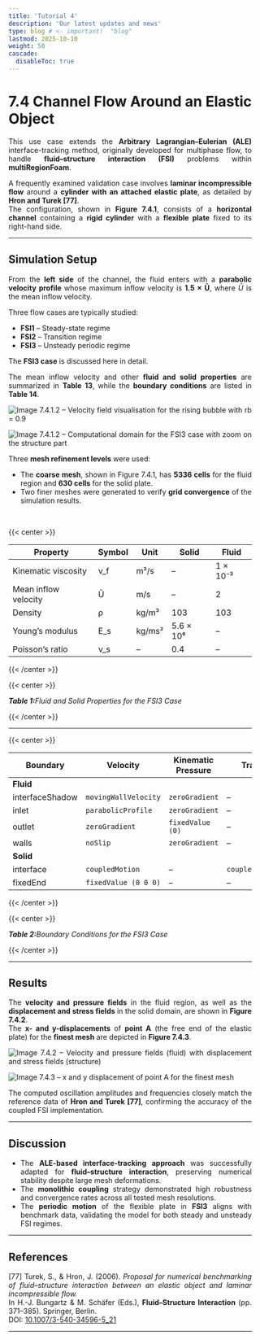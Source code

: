 ```yaml
---
title: 'Tutorial 4'
description: 'Our latest updates and news'
type: blog # <- important!  "blog"
lastmod: 2025-10-10
weight: 50
cascade:
  disableToc: true
---
```


<!-- ---
title: "Use Case 7.4 – Channel Flow Around an Elastic Object"
linkTitle: "7.4 Channel Flow Around an Elastic Object"
weight: 74
description: "Demonstration of fluid–structure interaction (FSI) using the ALE interface-tracking method in multiRegionFoam."
--- -->

<div style="text-align: justify;max-width: 95%; width: 100%; margin: 0; padding: 0;">

# 7.4 Channel Flow Around an Elastic Object

This use case extends the **Arbitrary Lagrangian–Eulerian (ALE)**
interface-tracking method, originally developed for multiphase flow, to handle
**fluid–structure interaction (FSI)** problems within **multiRegionFoam**.

A frequently examined validation case involves **laminar incompressible flow**
around a **cylinder with an attached elastic plate**, as detailed by **Hron and
Turek [77]**.  
The configuration, shown in **Figure 7.4.1**, consists of a **horizontal
channel** containing a **rigid cylinder** with a **flexible plate** fixed to its
right-hand side.

---

## Simulation Setup

From the **left side** of the channel, the fluid enters with a **parabolic
velocity profile** whose maximum inflow velocity is **1.5 × Ū**, where _Ū_ is
the mean inflow velocity.

Three flow cases are typically studied:

- **FSI1** – Steady-state regime
- **FSI2** – Transition regime
- **FSI3** – Unsteady periodic regime

The **FSI3 case** is discussed here in detail.

The mean inflow velocity and other **fluid and solid properties** are summarized
in **Table 13**, while the **boundary conditions** are listed in **Table 14**.

![Image 7.4.1.2 – Velocity field visualisation for the rising bubble with rb = 0.9](https://ianussimulation-my.sharepoint.com/:i:/r/personal/c_habes_ianus-simulation_de/Documents/Projects/multiPhysicsFoam/Images/Figures_Paper_multiRegionFoam/RB09.0019.png?csf=1&web=1&e=q9K3gu)

![Image 7.4.1.2 – Computational domain for the FSI3 case with zoom on the structure part](images/usecase7_4_1.png)

Three **mesh refinement levels** were used:

- The **coarse mesh**, shown in Figure 7.4.1, has **5336 cells** for the fluid
  region and **630 cells** for the solid plate.
- Two finer meshes were generated to verify **grid convergence** of the
  simulation results.

<br>

{{< center >}}

| **Property**         | **Symbol** | **Unit** | **Solid** | **Fluid** |
| -------------------- | ---------- | -------- | --------- | --------- |
| Kinematic viscosity  | ν_f        | m²/s     | –         | 1 × 10⁻³  |
| Mean inflow velocity | Ū          | m/s      | –         | 2         |
| Density              | ρ          | kg/m³    | 103       | 103       |
| Young’s modulus      | E_s        | kg/ms²   | 5.6 × 10⁶ | –         |
| Poisson’s ratio      | ν_s        | –        | 0.4       | –         |

{{< /center >}}

{{< center >}}

<p style="font-style: italic; margin-top: 0.5em;"><strong>Table 1:</strong>Fluid and Solid Properties for the FSI3 Case</p>

{{< /center >}}

---

{{< center >}}

| **Boundary**    | **Velocity**         | **Kinematic Pressure** | **Traction**      |
| --------------- | -------------------- | ---------------------- | ----------------- |
| **Fluid**       |                      |                        |                   |
| interfaceShadow | `movingWallVelocity` | `zeroGradient`         | –                 |
| inlet           | `parabolicProfile`   | `zeroGradient`         | –                 |
| outlet          | `zeroGradient`       | `fixedValue (0)`       | –                 |
| walls           | `noSlip`             | `zeroGradient`         | –                 |
| **Solid**       |                      |                        |                   |
| interface       | `coupledMotion`      | –                      | `coupledTraction` |
| fixedEnd        | `fixedValue (0 0 0)` | –                      | –                 |

{{< /center >}}

{{< center >}}

<p style="font-style: italic; margin-top: 0.5em;"><strong>Table 2:</strong>Boundary Conditions for the FSI3 Case</p>

{{< /center >}}

---

## Results

The **velocity and pressure fields** in the fluid region, as well as the
**displacement and stress fields** in the solid domain, are shown in **Figure
7.4.2**.  
The **x- and y-displacements** of **point A** (the free end of the elastic
plate) for the **finest mesh** are depicted in **Figure 7.4.3**.

![Image 7.4.2 – Velocity and pressure fields (fluid) with displacement and stress fields (structure)](images/usecase7_4_2.png)

![Image 7.4.3 – x and y displacement of point A for the finest mesh](images/usecase7_4_3.png)

The computed oscillation amplitudes and frequencies closely match the reference
data of **Hron and Turek [77]**, confirming the accuracy of the coupled FSI
implementation.

---

## Discussion

- The **ALE-based interface-tracking approach** was successfully adapted for
  **fluid–structure interaction**, preserving numerical stability despite large
  mesh deformations.
- The **monolithic coupling** strategy demonstrated high robustness and
  convergence rates across all tested mesh resolutions.
- The **periodic motion** of the flexible plate in **FSI3** aligns with
  benchmark data, validating the model for both steady and unsteady FSI regimes.

---

<!-- ## Assets to Add

| **Asset ID** | **Description**                                            | **Suggested Filename**    |
| ------------ | ---------------------------------------------------------- | ------------------------- |
| Image 7.4.1  | Computational domain for the FSI3 case (zoom on structure) | `images/usecase7_4_1.png` |
| Image 7.4.2  | Velocity, pressure, displacement, and stress fields        | `images/usecase7_4_2.png` |
| Image 7.4.3  | Displacement of point A (x and y) for finest mesh          | `images/usecase7_4_3.png` |
| Table 13     | Fluid and solid properties for FSI3                        | —                         |
| Table 14     | Boundary conditions for FSI3                               | —                         |

--- -->

## References

[77] Turek, S., & Hron, J. (2006). _Proposal for numerical benchmarking of
fluid–structure interaction between an elastic object and laminar incompressible
flow._  
In H.-J. Bungartz & M. Schäfer (Eds.), **Fluid–Structure Interaction** (pp.
371–385). Springer, Berlin.  
DOI: [10.1007/3-540-34596-5_21](https://doi.org/10.1007/3-540-34596-5_21)

---

</div>
